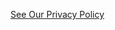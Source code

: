[See Our Privacy Policy](https://www.freeprivacypolicy.com/privacy/view/dd351dc5db1e8cb290eec9b0dcc2d525) 
